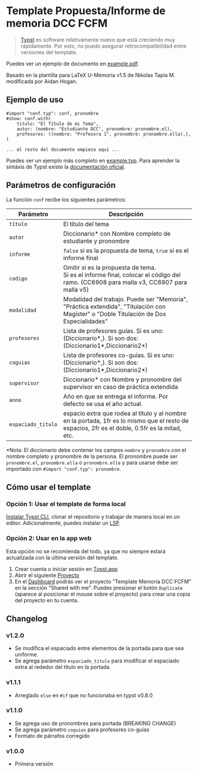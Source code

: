 # Template Propuesta/Informe de memoria DCC FCFM

> [Typst](https://typst.app) es software relativamente nuevo que está creciendo muy rápidamente. Por esto, no puedo asegurar retrocompatibilidad entre versiones del template.

Puedes ver un ejemplo de documento en [example.pdf](example.pdf).

Basado en la plantilla para LaTeX U-Memoria v1.5 de Nikolas Tapia M. modificada por Aidan Hogan.

## Ejemplo de uso

```typ
#import "conf.typ": conf, pronombre
#show: conf.with(
    titulo: "El Título de mi Tema",
    autor: (nombre: "Estudiante DCC", pronombre: pronombre.el),
    profesores: ((nombre: "Profesora 1", pronombre: pronombre.ella),),
)

... el resto del documento empieza aquí ...
```

Puedes ver un ejemplo más completo en [example.typ](example.typ). Para aprender la sintáxis de Typst existe la [documentación oficial](https://typst.app/docs).

## Parámetros de configuración

La función `conf` recibe los siguientes parámetros:

| Parámetro          | Descripción                                                                                                                                     |
| ------------------ | ----------------------------------------------------------------------------------------------------------------------------------------------- |
| `título`           | El título del tema                                                                                                                              |
| `autor`            | Diccionario* con Nombre completo de estudiante y pronombre                                                                                      |
| `informe`          | `false` si es la propuesta de tema, `true` si es el informe final                                                                               |
| `codigo`           | Omitir si es la propuesta de tema. <br> Si es el informe final, colocar el código del ramo. (CC6908 para malla v3, CC6907 para malla v5)        |
| `modalidad`        | Modalidad del trabajo. Puede ser \"Memoria\", \"Práctica extendida\", \"Titulación con Magíster\" o \"Doble Titulación de Dos Especialidades\"  |
| `profesores`       | Lista de profesores guías. Si es uno: (Diccionario*,). Si son dos: (Diccionario1*,Diccionario2*)                                                |
| `coguias`          | Lista de profesores co-guías. Si es uno: (Diccionario*,). Si son dos: (Diccionario1*,Diccionario2*)                                             |
| `supervisor`       | Diccionario* con Nombre y pronombre del supervisor en caso de práctica extendida                                                                |
| `anno`             | Año en que se entrega el informe. Por defecto se usa el año actual.                                                                             |
| `espaciado_titulo` | espacio extra que rodea al título y al nombre en la portada, 1fr es lo mismo que el resto de espacios, 2fr es el doble, 0.5fr es la mitad, etc. |

*Nota: El diccionario debe contener los campos `nombre` y `pronombre` con el nombre completo y pronombre de la persona. El pronombre puede ser `pronombre.el`, `pronombre.ella` o `pronombre.elle` y para usarse debe ser importado con `#import "conf.typ": pronombre`.

## Cómo usar el template

### Opción 1: Usar el template de forma local

[Instalar Typst CLI](https://github.com/typst/typst#instalación), clonar el repositorio y trabajar de manera local en un editor. Adicionalmente, puedes instalar un [LSP](https://github.com/nvarner/typst-lsp).

### Opción 2: Usar en la app web

Esta opción no se recomienda del todo, ya que no siempre estará actualizada con la última versión del template.

1. Crear cuenta o iniciar sesión en [Typst.app](https://typst.app/)
2. Abrir el siguiente [Proyecto](https://typst.app/project/rlXex0o5Qilf1gycQycqiH)
3. En el [Dashboard](https://typst.app/) podrás ver el proyecto "Template Memoria DCC FCFM" en la sección "Shared with me". Puedes presionar el botón `Duplicate` (aparece al posicionar el mouse sobre el proyecto) para crear una copia del proyecto en tu cuenta.

## Changelog

### v1.2.0

* Se modifica el espaciado entre elementos de la portada para que sea uniforme.
* Se agrega parámetro `espaciado_titulo` para modificar el espaciado extra al rededor del título en la portada.

### v1.1.1

* Arreglado `else` en `#if` que no funcionaba en typst v0.8.0

### v1.1.0

* Se agrega uso de pronombres para portada (BREAKING CHANGE)
* Se agrega parámetro `coguias` para profesores co-guías
* Formato de párrafos corregido

### v1.0.0

* Primera versión